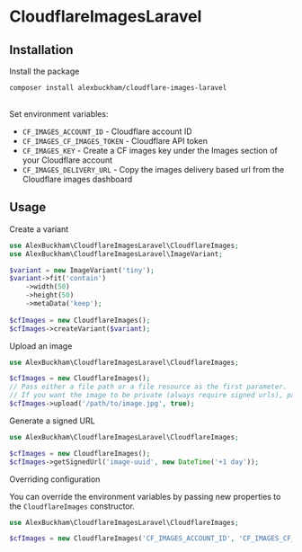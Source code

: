 # CloudflareImagesLaravel

## Installation

Install the package

```
composer install alexbuckham/cloudflare-images-laravel
```

\
Set environment variables:

- `CF_IMAGES_ACCOUNT_ID` - Cloudflare account ID
- `CF_IMAGES_CF_IMAGES_TOKEN` - Cloudflare API token
- `CF_IMAGES_KEY` - Create a CF images key under the Images section of your Cloudflare account
- `CF_IMAGES_DELIVERY_URL` - Copy the images delivery based url from the Cloudflare images dashboard

## Usage
Create a variant

```php
use AlexBuckham\CloudflareImagesLaravel\CloudflareImages;
use AlexBuckham\CloudflareImagesLaravel\ImageVariant;

$variant = new ImageVariant('tiny');
$variant->fit('contain')
    ->width(50)
	->height(50)
	->metaData('keep');
	
$cfImages = new CloudflareImages();
$cfImages->createVariant($variant);
```

Upload an image
```php
use AlexBuckham\CloudflareImagesLaravel\CloudflareImages;

$cfImages = new CloudflareImages();
// Pass either a file path or a file resource as the first parameter.
// If you want the image to be private (always require signed urls), pass true as the second parameter.
$cfImages->upload('/path/to/image.jpg', true);
```

Generate a signed URL
```php
use AlexBuckham\CloudflareImagesLaravel\CloudflareImages;

$cfImages = new CloudflareImages();
$cfImages->getSignedUrl('image-uuid', new DateTime('+1 day'));
```

Overriding configuration

You can override the environment variables by passing new properties to the `CloudflareImages` constructor.
```php
use AlexBuckham\CloudflareImagesLaravel\CloudflareImages;

$cfImages = new CloudflareImages('CF_IMAGES_ACCOUNT_ID', 'CF_IMAGES_CF_IMAGES_TOKEN', 'CF_IMAGES_KEY', 'CF_IMAGES_DELIVERY_URL');
```
